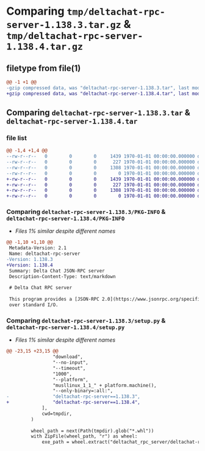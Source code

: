 # Comparing `tmp/deltachat-rpc-server-1.138.3.tar.gz` & `tmp/deltachat-rpc-server-1.138.4.tar.gz`

## filetype from file(1)

```diff
@@ -1 +1 @@
-gzip compressed data, was "deltachat-rpc-server-1.138.3.tar", last modified: Wed May 15 21:33:25 2024, max compression
+gzip compressed data, was "deltachat-rpc-server-1.138.4.tar", last modified: Wed May 15 22:42:59 2024, max compression
```

## Comparing `deltachat-rpc-server-1.138.3.tar` & `deltachat-rpc-server-1.138.4.tar`

### file list

```diff
@@ -1,4 +1,4 @@
--rw-r--r--   0        0        0     1439 1970-01-01 00:00:00.000000 deltachat-rpc-server-1.138.3/PKG-INFO
--rw-r--r--   0        0        0      227 1970-01-01 00:00:00.000000 deltachat-rpc-server-1.138.3/pyproject.toml
--rw-r--r--   0        0        0     1308 1970-01-01 00:00:00.000000 deltachat-rpc-server-1.138.3/setup.py
--rw-r--r--   0        0        0        0 1970-01-01 00:00:00.000000 deltachat-rpc-server-1.138.3/src/deltachat_rpc_server/__init__.py
+-rw-r--r--   0        0        0     1439 1970-01-01 00:00:00.000000 deltachat-rpc-server-1.138.4/PKG-INFO
+-rw-r--r--   0        0        0      227 1970-01-01 00:00:00.000000 deltachat-rpc-server-1.138.4/pyproject.toml
+-rw-r--r--   0        0        0     1308 1970-01-01 00:00:00.000000 deltachat-rpc-server-1.138.4/setup.py
+-rw-r--r--   0        0        0        0 1970-01-01 00:00:00.000000 deltachat-rpc-server-1.138.4/src/deltachat_rpc_server/__init__.py
```

### Comparing `deltachat-rpc-server-1.138.3/PKG-INFO` & `deltachat-rpc-server-1.138.4/PKG-INFO`

 * *Files 1% similar despite different names*

```diff
@@ -1,10 +1,10 @@
 Metadata-Version: 2.1
 Name: deltachat-rpc-server
-Version: 1.138.3
+Version: 1.138.4
 Summary: Delta Chat JSON-RPC server
 Description-Content-Type: text/markdown
 
 # Delta Chat RPC server
 
 This program provides a [JSON-RPC 2.0](https://www.jsonrpc.org/specification) interface to DeltaChat
 over standard I/O.
```

### Comparing `deltachat-rpc-server-1.138.3/setup.py` & `deltachat-rpc-server-1.138.4/setup.py`

 * *Files 1% similar despite different names*

```diff
@@ -23,15 +23,15 @@
                 "download",
                 "--no-input",
                 "--timeout",
                 "1000",
                 "--platform",
                 "musllinux_1_1_" + platform.machine(),
                 "--only-binary=:all:",
-                "deltachat-rpc-server==1.138.3",
+                "deltachat-rpc-server==1.138.4",
             ],
             cwd=tmpdir,
         )
 
         wheel_path = next(Path(tmpdir).glob("*.whl"))
         with ZipFile(wheel_path, "r") as wheel:
             exe_path = wheel.extract("deltachat_rpc_server/deltachat-rpc-server", "src")
```

